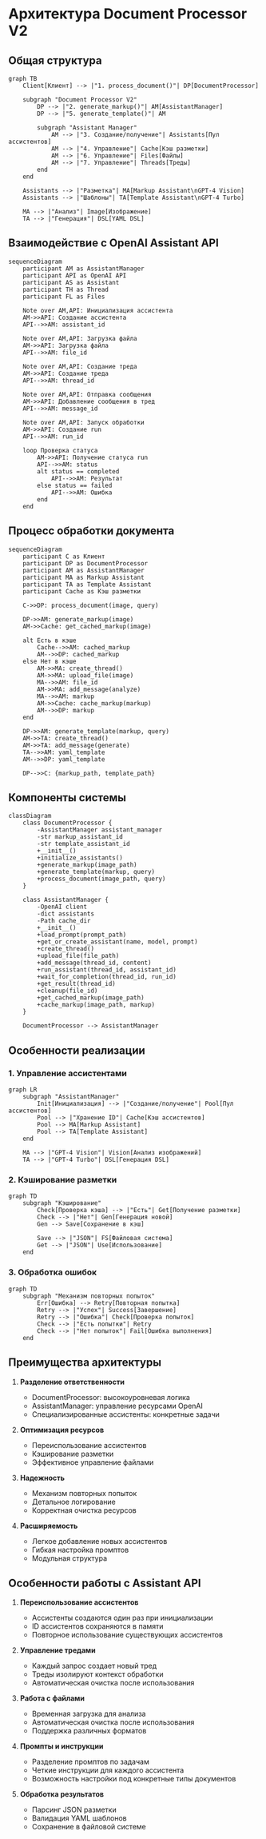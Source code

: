 # Архитектура Document Processor V2

## Общая структура

```mermaid
graph TB
    Client[Клиент] --> |"1. process_document()"| DP[DocumentProcessor]
    
    subgraph "Document Processor V2"
        DP --> |"2. generate_markup()"| AM[AssistantManager]
        DP --> |"5. generate_template()"| AM
        
        subgraph "Assistant Manager"
            AM --> |"3. Создание/получение"| Assistants[Пул ассистентов]
            AM --> |"4. Управление"| Cache[Кэш разметки]
            AM --> |"6. Управление"| Files[Файлы]
            AM --> |"7. Управление"| Threads[Треды]
        end
    end
    
    Assistants --> |"Разметка"| MA[Markup Assistant\nGPT-4 Vision]
    Assistants --> |"Шаблоны"| TA[Template Assistant\nGPT-4 Turbo]
    
    MA --> |"Анализ"| Image[Изображение]
    TA --> |"Генерация"| DSL[YAML DSL]
```

## Взаимодействие с OpenAI Assistant API

```mermaid
sequenceDiagram
    participant AM as AssistantManager
    participant API as OpenAI API
    participant AS as Assistant
    participant TH as Thread
    participant FL as Files

    Note over AM,API: Инициализация ассистента
    AM->>API: Создание ассистента
    API-->>AM: assistant_id
    
    Note over AM,API: Загрузка файла
    AM->>API: Загрузка файла
    API-->>AM: file_id
    
    Note over AM,API: Создание треда
    AM->>API: Создание треда
    API-->>AM: thread_id
    
    Note over AM,API: Отправка сообщения
    AM->>API: Добавление сообщения в тред
    API-->>AM: message_id
    
    Note over AM,API: Запуск обработки
    AM->>API: Создание run
    API-->>AM: run_id
    
    loop Проверка статуса
        AM->>API: Получение статуса run
        API-->>AM: status
        alt status == completed
            API-->>AM: Результат
        else status == failed
            API-->>AM: Ошибка
        end
    end
```

## Процесс обработки документа

```mermaid
sequenceDiagram
    participant C as Клиент
    participant DP as DocumentProcessor
    participant AM as AssistantManager
    participant MA as Markup Assistant
    participant TA as Template Assistant
    participant Cache as Кэш разметки

    C->>DP: process_document(image, query)
    
    DP->>AM: generate_markup(image)
    AM->>Cache: get_cached_markup(image)
    
    alt Есть в кэше
        Cache-->>AM: cached_markup
        AM-->>DP: cached_markup
    else Нет в кэше
        AM->>MA: create_thread()
        AM->>MA: upload_file(image)
        MA-->>AM: file_id
        AM->>MA: add_message(analyze)
        MA-->>AM: markup
        AM->>Cache: cache_markup(markup)
        AM-->>DP: markup
    end
    
    DP->>AM: generate_template(markup, query)
    AM->>TA: create_thread()
    AM->>TA: add_message(generate)
    TA-->>AM: yaml_template
    AM-->>DP: yaml_template
    
    DP-->>C: {markup_path, template_path}
```

## Компоненты системы

```mermaid
classDiagram
    class DocumentProcessor {
        -AssistantManager assistant_manager
        -str markup_assistant_id
        -str template_assistant_id
        +__init__()
        +initialize_assistants()
        +generate_markup(image_path)
        +generate_template(markup, query)
        +process_document(image_path, query)
    }
    
    class AssistantManager {
        -OpenAI client
        -dict assistants
        -Path cache_dir
        +__init__()
        +load_prompt(prompt_path)
        +get_or_create_assistant(name, model, prompt)
        +create_thread()
        +upload_file(file_path)
        +add_message(thread_id, content)
        +run_assistant(thread_id, assistant_id)
        +wait_for_completion(thread_id, run_id)
        +get_result(thread_id)
        +cleanup(file_id)
        +get_cached_markup(image_path)
        +cache_markup(image_path, markup)
    }
    
    DocumentProcessor --> AssistantManager
```

## Особенности реализации

### 1. Управление ассистентами
```mermaid
graph LR
    subgraph "AssistantManager"
        Init[Инициализация] --> |"Создание/получение"| Pool[Пул ассистентов]
        Pool --> |"Хранение ID"| Cache[Кэш ассистентов]
        Pool --> MA[Markup Assistant]
        Pool --> TA[Template Assistant]
    end
    
    MA --> |"GPT-4 Vision"| Vision[Анализ изображений]
    TA --> |"GPT-4 Turbo"| DSL[Генерация DSL]
```

### 2. Кэширование разметки
```mermaid
graph TD
    subgraph "Кэширование"
        Check[Проверка кэша] --> |"Есть"| Get[Получение разметки]
        Check --> |"Нет"| Gen[Генерация новой]
        Gen --> Save[Сохранение в кэш]
        
        Save --> |"JSON"| FS[Файловая система]
        Get --> |"JSON"| Use[Использование]
    end
```

### 3. Обработка ошибок
```mermaid
graph TD
    subgraph "Механизм повторных попыток"
        Err[Ошибка] --> Retry[Повторная попытка]
        Retry --> |"Успех"| Success[Завершение]
        Retry --> |"Ошибка"| Check[Проверка попыток]
        Check --> |"Есть попытки"| Retry
        Check --> |"Нет попыток"| Fail[Ошибка выполнения]
    end
```

## Преимущества архитектуры

1. **Разделение ответственности**
   - DocumentProcessor: высокоуровневая логика
   - AssistantManager: управление ресурсами OpenAI
   - Специализированные ассистенты: конкретные задачи

2. **Оптимизация ресурсов**
   - Переиспользование ассистентов
   - Кэширование разметки
   - Эффективное управление файлами

3. **Надежность**
   - Механизм повторных попыток
   - Детальное логирование
   - Корректная очистка ресурсов

4. **Расширяемость**
   - Легкое добавление новых ассистентов
   - Гибкая настройка промптов
   - Модульная структура

## Особенности работы с Assistant API

1. **Переиспользование ассистентов**
   - Ассистенты создаются один раз при инициализации
   - ID ассистентов сохраняются в памяти
   - Повторное использование существующих ассистентов

2. **Управление тредами**
   - Каждый запрос создает новый тред
   - Треды изолируют контекст обработки
   - Автоматическая очистка после использования

3. **Работа с файлами**
   - Временная загрузка для анализа
   - Автоматическая очистка после использования
   - Поддержка различных форматов

4. **Промпты и инструкции**
   - Разделение промптов по задачам
   - Четкие инструкции для каждого ассистента
   - Возможность настройки под конкретные типы документов

5. **Обработка результатов**
   - Парсинг JSON разметки
   - Валидация YAML шаблонов
   - Сохранение в файловой системе
